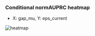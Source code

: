 ### Conditional normAUPRC heatmap

- X: gap_mu, Y: eps_current

![heatmap](/home/elicer/project_0814_2/results/20250818-203746/holdout/conditional_heatmap_gap_mu_vs_eps_current.png)
